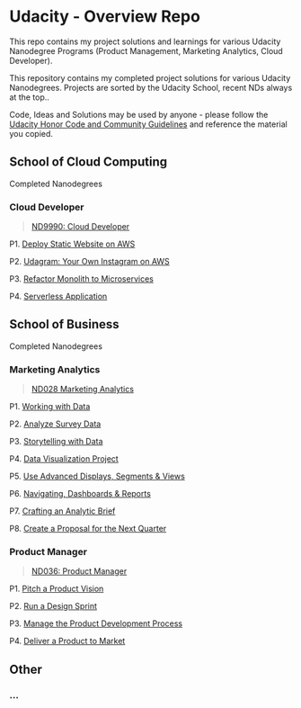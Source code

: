 # Udacity - Overview Repo
This repo contains my project solutions and learnings for various Udacity Nanodegree Programs (Product Management, Marketing Analytics, Cloud Developer).

This repository contains my completed project solutions for various Udacity Nanodegrees. Projects are sorted by the Udacity School, recent NDs always at the top..

Code, Ideas and Solutions may be used by anyone - please follow the [Udacity Honor Code and Community Guidelines](https://www.udacity.com/legal/en-eu/community-guidelines) and reference the material you copied.

## School of Cloud Computing
Completed Nanodegrees

### Cloud Developer
> [ND9990: Cloud Developer](https://www.udacity.com/course/cloud-developer-nanodegree--nd9990)

P1. [Deploy Static Website on AWS](https://github.com/chk-code/cdnd-01-staticwebsite)

P2. [Udagram: Your Own Instagram on AWS](https://github.com/chk-code/cdnd-02-image-filter)

P3. [Refactor Monolith to Microservices](https://github.com/chk-code/cdnd-03-microservices)

P4. [Serverless Application](https://github.com/chk-code/cdnd-04-serverless)

## School of Business
Completed Nanodegrees

### Marketing Analytics
> [ND028 Marketing Analytics](https://www.udacity.com/course/marketing-analytics-nanodegree--nd028)

P1. [Working with Data](https://github.com/chk-code/MAND-01-Working_w_Data)

P2. [Analyze Survey Data](https://github.com/chk-code/MAND-02-Analyze_Survey_Data)

P3. [Storytelling with Data](https://github.com/chk-code/MAND-03-Storytelling_w_Data)

P4. [Data Visualization Project](https://github.com/chk-code/MAND-04-DataViz_Project)

P5. [Use Advanced Displays, Segments & Views](https://github.com/chk-code/MAND-05-Advanced-Displays-Segments-Views)

P6. [Navigating, Dashboards & Reports](https://github.com/chk-code/MAND-06-Navigating-Dashboards-Reports)

P7. [Crafting an Analytic Brief](https://github.com/chk-code/MAND-07-Crafting_Analytic_Brief)

P8. [Create a Proposal for the Next Quarter](https://github.com/chk-code/MAND-08-Create_Proposal_Next_Quarter)

### Product Manager
> [ND036: Product Manager](https://www.udacity.com/course/product-manager-nanodegree--nd036)

P1. [Pitch a Product Vision](https://github.com/chk-code/PMND-01-Pitch_Product_Vision)

P2. [Run a Design Sprint](https://github.com/chk-code/PMND-02-Run_Design_Sprint)

P3. [Manage the Product Development Process](https://github.com/chk-code/PMND-03-Manage_ProdDev_Proc)

P4. [Deliver a Product to Market](https://github.com/chk-code/PMND-04-Deliver_Prod_Market)

## Other
### ...
